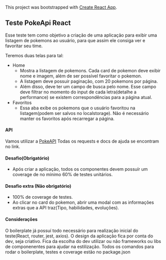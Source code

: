 This project was bootstrapped with [Create React App](https://github.com/facebook/create-react-app).

## Teste PokeApi React

Esse teste tem como objetivo a criação de uma aplicação para exibir uma listagem de pokemons ao 
usuário, para que assim ele consiga ver e favoritar seu time.

Teremos duas telas para tal:
*   Home
    *   Mostra a listagem de pokemons. Cada card de pokemon deve exibir nome e imagem, além de ser possível
    favoritar o pokemon.
    *   A listagem deve possuir paginação, com 20 pokemons por página.
    *   Além disso, deve ter um campo de busca pelo nome. Esse campo deve filtrar no momento do input de cada letra(detalhe a performance)
     se existem correspondências para a página atual.
*   Favoritos
    *   Essa aba exibe os pokemons que o usuário favoritou na listagem(podem ser salvos no localstorage). Não é
    necessário manter os favoritos após recarregar a página.

#### API

Vamos utilizar a [PokeAPI](https://pokeapi.co/)
Todas os requests e docs de ajuda se encontram no link.

#### Desafio(Obrigatório)
*   Após criar a aplicação, todos os componentes devem possuír um coverage de no mínimo 60% de 
testes unitários.

#### Desafio extra (Não obrigatório)
*   100% de coverage de testes.
*   Ao clicar no card do pokemon, abrir uma modal com as informações extras que a API traz(Tipo, habilidades, evoluções).

#### Considerações
O boilerplate já possuí todo necessário para realização inicial do teste(React, router, jest, axios).
O design da aplicação fica por conta do dev, seja criativo.
Fica da escolha do dev utilizar ou não frameworks ou libs de componenentes para ajudar na estilização.
Todos os comandos para rodar o boilerplate, testes e coverage estão no package.json
